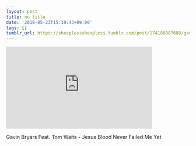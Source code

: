```yaml
---
layout: post
title: no title
date: '2018-05-23T15:19:43+09:00'
tags: []
tumblr_url: https://sheeplesssheepless.tumblr.com/post/174186087688/gavin-bryars-feat-tom-waits-jesus-blood-never
---
```

<iframe width="400" height="225" id="youtube_iframe" src="https://www.youtube.com/embed/gT0wonCq_MY?feature=oembed&amp;enablejsapi=1&amp;origin=https://safe.txmblr.com&amp;wmode=opaque" frameborder="0" allow="accelerometer; autoplay; encrypted-media; gyroscope; picture-in-picture" allowfullscreen></iframe>  

Gavin Bryars Feat. Tom Waits - Jesus Blood Never Failed Me Yet

